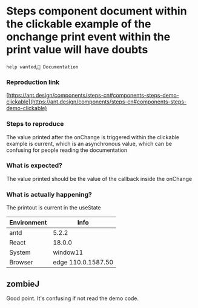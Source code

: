 # Steps component document within the clickable example of the onchange print event within the print value will have doubts

`help wanted`,`📝 Documentation`

### Reproduction link

[https://ant.design/components/steps-cn#components-steps-demo-clickable](https://ant.design/components/steps-cn#components-steps-demo-clickable)

### Steps to reproduce

The value printed after the onChange is triggered within the clickable example is current, which is an asynchronous value, which can be confusing for people reading the documentation

### What is expected?

The value printed should be the value of the callback inside the onChange

### What is actually happening?

The printout is current in the useState

| Environment | Info               |
| ----------- | ------------------ |
| antd        | 5.2.2              |
| React       | 18.0.0             |
| System      | window11           |
| Browser     | edge 110.0.1587.50 |

<!-- generated by ant-design-issue-helper. DO NOT REMOVE -->

## zombieJ

Good point. It's confusing if not read the demo code.

